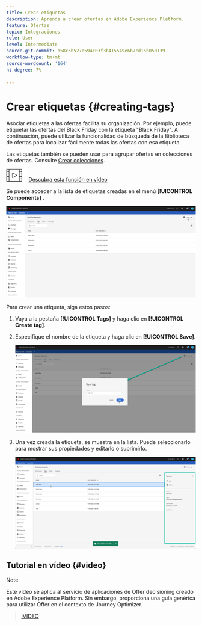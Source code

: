 ```yaml
---
title: Crear etiquetas
description: Aprenda a crear ofertas en Adobe Experience Platform.
feature: Ofertas
topic: Integraciones
role: User
level: Intermediate
source-git-commit: b58c5b527e594c03f3b415549e6b7cd15b050139
workflow-type: tm+mt
source-wordcount: '164'
ht-degree: 7%

---
```


# Crear etiquetas {#creating-tags}

Asociar etiquetas a las ofertas facilita su organización. Por ejemplo, puede etiquetar las ofertas del Black Friday con la etiqueta &quot;Black Friday&quot;. A continuación, puede utilizar la funcionalidad de búsqueda de la Biblioteca de ofertas para localizar fácilmente todas las ofertas con esa etiqueta.

Las etiquetas también se pueden usar para agrupar ofertas en colecciones de ofertas. Consulte [Crear colecciones](../offer-library/creating-collections.md).

![](../../assets/do-not-localize/how-to-video.png) [Descubra esta función en vídeo](#video)

Se puede acceder a la lista de etiquetas creadas en el menú **[!UICONTROL Components]** .

![](../../assets/tags_list.png)

Para crear una etiqueta, siga estos pasos:

1. Vaya a la pestaña **[!UICONTROL Tags]** y haga clic en **[!UICONTROL Create tag]**.

1. Especifique el nombre de la etiqueta y haga clic en **[!UICONTROL Save]**.

   ![](../../assets/tags_create.png)

1. Una vez creada la etiqueta, se muestra en la lista. Puede seleccionarlo para mostrar sus propiedades y editarlo o suprimirlo.

   ![](../../assets/tags_created.png)

## Tutorial en vídeo {#video}

>[!NOTE]
>
>Este vídeo se aplica al servicio de aplicaciones de Offer decisioning creado en Adobe Experience Platform. Sin embargo, proporciona una guía genérica para utilizar Offer en el contexto de Journey Optimizer.

>[!VIDEO](https://video.tv.adobe.com/v/329374?quality=12)
